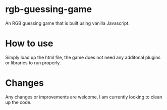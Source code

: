 # rgb-guessing-game
An RGB guessing game that is built using vanilla Javascript.
# How to use
Simply load up the html file, the game does not need any additonal plugins or libraries to run properly.
# Changes
Any changes or improvements are welcome, I am currently looking to clean up the code.
